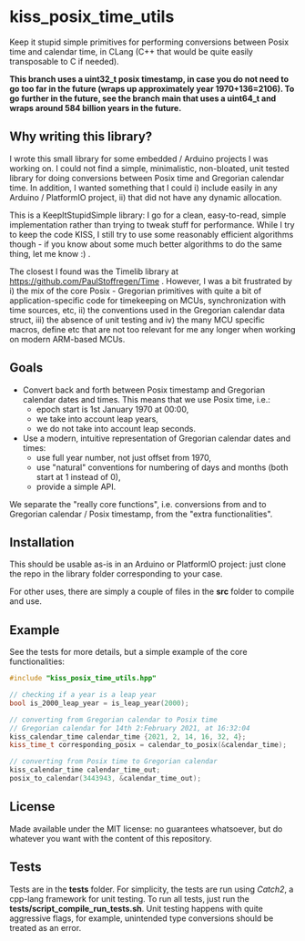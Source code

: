 # kiss_posix_time_utils

Keep it stupid simple primitives for performing conversions between Posix time and calendar time, in CLang (C++ that would be quite easily transposable to C if needed).

**This branch uses a uint32_t posix timestamp, in case you do not need to go too far in the future (wraps up approximately year 1970+136=2106). To go further in the future, see the branch main that uses a uint64_t and wraps around 584 billion years in the future.**

## Why writing this library?

I wrote this small library for some embedded / Arduino projects I was working on. I could not find a simple, minimalistic, non-bloated, unit tested library for doing conversions between Posix time and Gregorian calendar time. In addition, I wanted something that I could i) include easily in any Arduino / PlatformIO project, ii) that did not have any dynamic allocation.

This is a KeepItStupidSimple library: I go for a clean, easy-to-read, simple implementation rather than trying to tweak stuff for performance. While I try to keep the code KISS, I still try to use some reasonably efficient algorithms though - if you know about some much better algorithms to do the same thing, let me know :) .

The closest I found was the Timelib library at https://github.com/PaulStoffregen/Time . However, I was a bit frustrated by i) the mix of the core Posix - Gregorian primitives with quite a bit of application-specific code for timekeeping on MCUs, synchronization with time sources, etc, ii) the conventions used in the Gregorian calendar data struct, iii) the absence of unit testing and iv) the many MCU specific macros, define etc that are not too relevant for me any longer when working on modern ARM-based MCUs.

## Goals

- Convert back and forth between Posix timestamp and Gregorian calendar dates and times. This means that we use Posix time, i.e.:
  - epoch start is 1st January 1970 at 00:00,
  - we take into account leap years,
  - we do not take into account leap seconds.
- Use a modern, intuitive representation of Gregorian calendar dates and times:
  - use full year number, not just offset from 1970,
  - use "natural" conventions for numbering of days and months (both start at 1 instead of 0),
  - provide a simple API.

We separate the "really core functions", i.e. conversions from and to Gregorian calendar / Posix timestamp, from the "extra functionalities".

## Installation

This should be usable as-is in an Arduino or PlatformIO project: just clone the repo in the library folder corresponding to your case.

For other uses, there are simply a couple of files in the **src** folder to compile and use.

## Example

See the tests for more details, but a simple example of the core functionalities:

```cpp
#include "kiss_posix_time_utils.hpp"

// checking if a year is a leap year
bool is_2000_leap_year = is_leap_year(2000);

// converting from Gregorian calendar to Posix time
// Gregorian calendar for 14th 2:February 2021, at 16:32:04
kiss_calendar_time calendar_time {2021, 2, 14, 16, 32, 4};
kiss_time_t corresponding_posix = calendar_to_posix(&calendar_time);

// converting from Posix time to Gregorian calendar
kiss_calendar_time calendar_time_out;
posix_to_calendar(3443943, &calendar_time_out);
```

## License

Made available under the MIT license: no guarantees whatsoever, but do whatever you want with the content of this repository.

## Tests

Tests are in the **tests** folder. For simplicity, the tests are run using *Catch2*, a cpp-lang framework for unit testing. To run all tests, just run the **tests/script_compile_run_tests.sh**. Unit testing happens with quite aggressive flags, for example, unintended type conversions should be treated as an error.

